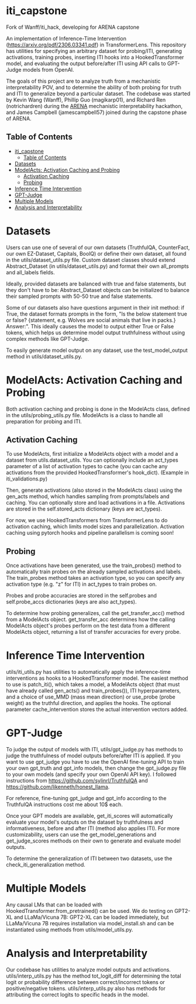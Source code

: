 # iti_capstone
Fork of Wanff/iti_hack, developing for ARENA capstone

An implementation of Inference-Time Intervention (https://arxiv.org/pdf/2306.03341.pdf) in TransformerLens. This repository has utilities for specifying an arbitrary dataset for probing/ITI, generating activations, training probes, inserting ITI hooks into a HookedTransformer model, and evaluating the output before/after ITI using API calls to GPT-Judge models from OpenAI.

The goals of this project are to analyze truth from a mechanistic interpretability POV, and to determine the ability of both probing for truth and ITI to generalize beyond a particular dataset. The codebase was started by Kevin Wang (Wanff), Phillip Guo (magikarp01), and Richard Ren (notrichardren) during the [ARENA](https://www.arena.education/) mechanistic interpretability hackathon, and James Campbell (jamescampbell57) joined during the capstone phase of ARENA.

## Table of Contents
- [iti\_capstone](#iti_capstone)
  - [Table of Contents](#table-of-contents)
- [Datasets](#datasets)
- [ModelActs: Activation Caching and Probing](#modelacts-activation-caching-and-probing)
  - [Activation Caching](#activation-caching)
  - [Probing](#probing)
- [Inference Time Intervention](#inference-time-intervention)
- [GPT-Judge](#gpt-judge)
- [Multiple Models](#multiple-models)
- [Analysis and Interpretability](#analysis-and-interpretability)


# Datasets
Users can use one of several of our own datasets (TruthfulQA, CounterFact, our own EZ-Dataset, Capitals, BoolQ) or define their own dataset, all found in the utils/dataset_utils.py file. Custom dataset classes should extend Abstract_Dataset (in utils/dataset_utils.py) and format their own all_prompts and all_labels fields.

Ideally, provided datasets are balanced with true and false statements, but they don't have to be: Abstract_Dataset objects can be initialized to balance their sampled prompts with 50-50 true and false statements.

Some of our datasets also have questions argument in their init method: if True, the dataset formats prompts in the form, "Is the below statement true or false? {statement, e.g. Wolves are social animals that live in packs.} Answer:". This ideally causes the model to output either True or False tokens, which helps us determine model output truthfulness without using complex methods like GPT-Judge.

To easily generate model output on any dataset, use the test_model_output method in utils/dataset_utils.py. 


# ModelActs: Activation Caching and Probing
Both activation caching and probing is done in the ModelActs class, defined in the utils/probing_utils.py file. ModelActs is a class to handle all preparation for probing and ITI. 

## Activation Caching
To use ModelActs, first initialize a ModelActs object with a model and a dataset from utils.dataset_utils. You can optionally include an act_types parameter of a list of activation types to cache (you can cache any activations from the provided HookedTransformer's hook_dict). (Example in iti_validations.py)

Then, generate activations (also stored in the ModelActs class) using the gen_acts method, which handles sampling from prompts/labels and caching. You can optionally store and load activations in a file. Activations are stored in the self.stored_acts dictionary (keys are act_types).

For now, we use HookedTransformers from TransformerLens to do activation caching, which limits model sizes and parallelization. Activation caching using pytorch hooks and pipeline parallelism is coming soon!

## Probing
Once activations have been generated, use the train_probes() method to automatically train probes on the already sampled activations and labels. The train_probes method takes an activation type, so you can specify any activation type (e.g. "z" for ITI) in act_types to train probes on.

Probes and probe accuracies are stored in the self.probes and self.probe_accs dictionaries (keys are also act_types).

To determine how probing generalizes, call the get_transfer_acc() method from a ModelActs object. get_transfer_acc determines how the calling ModelActs object's probes perform on the test data from a different ModelActs object, returning a list of transfer accuracies for every probe.

# Inference Time Intervention
utils/iti_utils.py has utilities to automatically apply the inference-time interventions as hooks to a HookedTransformer model. The easiest method to use is patch_iti(), which takes a model, a ModelActs object (that must have already called gen_acts() and train_probes()), ITI hyperparameters, and a choice of use_MMD (mass mean direction) or use_probe (probe weight) as the truthful direction, and applies the hooks. The optional parameter cache_intervention stores the actual intervention vectors added.

# GPT-Judge
To judge the output of models with ITI, utils/gpt_judge.py has methods to judge the truthfulness of model outputs before/after ITI is applied. If you want to use gpt_judge you have to use the OpenAI fine-tuning API to train your own gpt_truth and gpt_info models, then change the gpt_judge.py file to your own models (and specify your own OpenAI API key). I followed instructions from https://github.com/sylinrl/TruthfulQA and https://github.com/likenneth/honest_llama. 

For reference, fine-tuning gpt_judge and gpt_info according to the TruthfulQA instructions cost me about 10$ each. 

Once your GPT models are available, get_iti_scores will automatically evaluate your model's outputs on the dataset by truthfulness and informativeness, before and after ITI (method also applies ITI). For more customizability, users can use the get_model_generations and get_judge_scores methods on their own to generate and evaluate model outputs.

To determine the generalization of ITI between two datasets, use the check_iti_generalization method.

# Multiple Models
Any causal LMs that can be loaded with HookedTransformer.from_pretrained() can be used. We do testing on GPT2-XL and LLaMa/Vicuna 7B: GPT2-XL can be loaded immediately, but LLaMa/Vicuna 7B requires installation via model_install.sh and can be instantiated using methods from utils/model_utils.py. 

# Analysis and Interpretability
Our codebase has utilities to analyze model outputs and activations. utils/interp_utils.py has the method tot_logit_diff for determining the total logit or probability difference between correct/incorrect tokens or positive/negative tokens. utils/interp_utils.py also has methods for attributing the correct logits to specific heads in the model.

